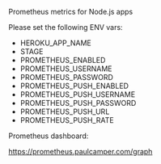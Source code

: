 Prometheus metrics for Node.js apps

Please set the following ENV vars:

- HEROKU_APP_NAME
- STAGE
- PROMETHEUS_ENABLED
- PROMETHEUS_USERNAME
- PROMETHEUS_PASSWORD
- PROMETHEUS_PUSH_ENABLED
- PROMETHEUS_PUSH_USERNAME
- PROMETHEUS_PUSH_PASSWORD
- PROMETHEUS_PUSH_URL
- PROMETHEUS_PUSH_RATE

Prometheus dashboard:

https://prometheus.paulcamper.com/graph
